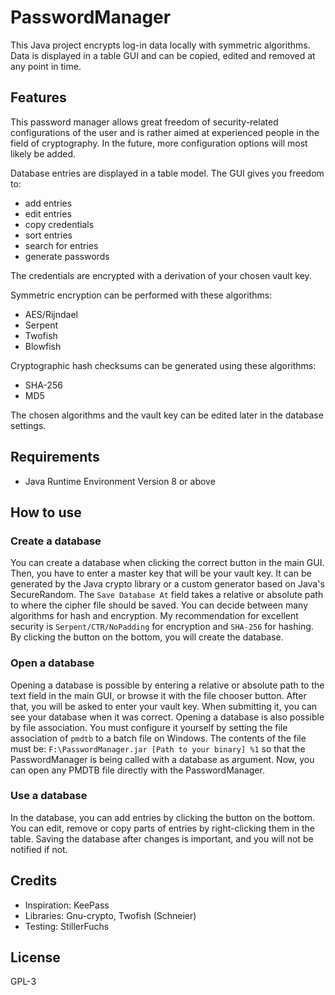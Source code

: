# PasswordManager
This Java project encrypts log-in data locally with symmetric algorithms. Data is displayed in a table GUI and can be copied, edited and removed at any point in time. 

## Features
This password manager allows great freedom of security-related configurations of the user and is rather aimed at experienced people in the field of cryptography. In the future, more configuration options will most likely be added.

Database entries are displayed in a table model. The GUI gives you freedom to:
- add entries
- edit entries
- copy credentials
- sort entries
- search for entries
- generate passwords

The credentials are encrypted with a derivation of your chosen vault key.

Symmetric encryption can be performed with these algorithms:
- AES/Rijndael
- Serpent
- Twofish
- Blowfish

Cryptographic hash checksums can be generated using these algorithms:
- SHA-256
- MD5

The chosen algorithms and the vault key can be edited later in the database settings.

## Requirements
- Java Runtime Environment Version 8 or above

## How to use
### Create a database
You can create a database when clicking the correct button in the main GUI. Then, you have to enter a master key that will be your vault key. It can be generated by the Java crypto library or a custom generator based on Java's SecureRandom. The `Save Database At` field takes a relative or absolute path to where the cipher file should be saved. You can decide between many algorithms for hash and encryption. My recommendation for excellent security is `Serpent/CTR/NoPadding` for encryption and `SHA-256` for hashing. By clicking the button on the bottom, you will create the database.
### Open a database
Opening a database is possible by entering a relative or absolute path to the text field in the main GUI, or browse it with the file chooser button. After that, you will be asked to enter your vault key. When submitting it, you can see your database when it was correct.
Opening a database is also possible by file association. You must configure it yourself by setting the file association of `pmdtb` to a batch file on Windows. The contents of the file must be: `F:\PasswordManager.jar [Path to your binary] %1` so that the PasswordManager is being called with a database as argument. Now, you can open any PMDTB file directly with the PasswordManager. 
### Use a database
In the database, you can add entries by clicking the button on the bottom. You can edit, remove or copy parts of entries by right-clicking them in the table. Saving the database after changes is important, and you will not be notified if not. 

## Credits
- Inspiration: KeePass
- Libraries: Gnu-crypto, Twofish (Schneier)
- Testing: StillerFuchs

## License
GPL-3
